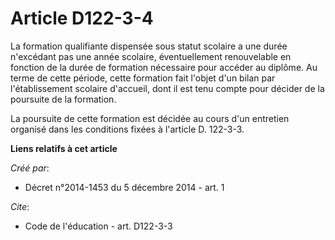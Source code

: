 # Article D122-3-4

La formation qualifiante dispensée sous statut scolaire a une durée n'excédant pas une année scolaire, éventuellement
renouvelable en fonction de la durée de formation nécessaire pour accéder au diplôme. Au terme de cette période, cette
formation fait l'objet d'un bilan par l'établissement scolaire d'accueil, dont il est tenu compte pour décider de la
poursuite de la formation. 

La poursuite de cette formation est décidée au cours d'un entretien organisé dans les conditions fixées à l'article D.
122-3-3.

**Liens relatifs à cet article**

_Créé par_:

  - Décret n°2014-1453 du 5 décembre 2014 - art. 1

_Cite_:

  - Code de l'éducation - art. D122-3-3
